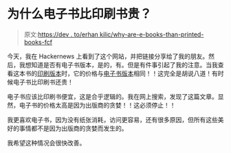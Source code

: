 # 为什么电子书比印刷书贵？

> 原文:[https://dev . to/erhan kilic/why-are-e-books-than-printed-books-fcf](https://dev.to/erhankilic/why-are-e-books-more-expensive-than-printed-books-fcf)

今天，我在 Hackernews 上看到了这个网站，并把链接分享给了我的朋友。然后，我想知道是否有电子书版本，是的，有。但是有件事引起了我的注意。当我查看这本书的[印刷版本](https://www.amazon.com/dp/0990582906)时，它的价格与[电子书版本](https://www.amazon.com/dp/B00P5URD96)相同！！这完全是胡说八道！有时候电子书比印刷书还贵！

电子书应该比印刷书便宜，这是合乎逻辑的。我在网上搜索，发现了这篇文章。显然，电子书的价格太高是因为出版商的贪婪！！这必须停止！！

我更喜欢电子书，因为没有纸张消耗，访问更容易，还有很多原因，但所有这些美好的事情都不是因为出版商的贪婪而发生的。

我希望这种情况会很快改善。